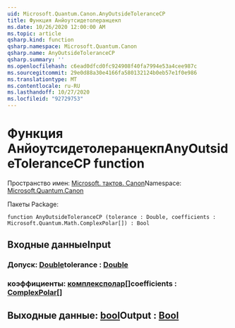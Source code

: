 ```yaml
---
uid: Microsoft.Quantum.Canon.AnyOutsideToleranceCP
title: Функция Анйоутсидетолеранцекп
ms.date: 10/26/2020 12:00:00 AM
ms.topic: article
qsharp.kind: function
qsharp.namespace: Microsoft.Quantum.Canon
qsharp.name: AnyOutsideToleranceCP
qsharp.summary: ''
ms.openlocfilehash: c6ead0dfcd0fc924908f40fa7994e53a4cee987c
ms.sourcegitcommit: 29e0d88a30e4166fa580132124b0eb57e1f0e986
ms.translationtype: MT
ms.contentlocale: ru-RU
ms.lasthandoff: 10/27/2020
ms.locfileid: "92729753"
---
```

# <a name="anyoutsidetolerancecp-function"></a><span data-ttu-id="7bda0-102">Функция Анйоутсидетолеранцекп</span><span class="sxs-lookup"><span data-stu-id="7bda0-102">AnyOutsideToleranceCP function</span></span>

<span data-ttu-id="7bda0-103">Пространство имен: [Microsoft. тактов. Canon](xref:Microsoft.Quantum.Canon)</span><span class="sxs-lookup"><span data-stu-id="7bda0-103">Namespace: [Microsoft.Quantum.Canon](xref:Microsoft.Quantum.Canon)</span></span>

<span data-ttu-id="7bda0-104">Пакеты [](https://nuget.org/packages/)</span><span class="sxs-lookup"><span data-stu-id="7bda0-104">Package: [](https://nuget.org/packages/)</span></span>




```qsharp
function AnyOutsideToleranceCP (tolerance : Double, coefficients : Microsoft.Quantum.Math.ComplexPolar[]) : Bool
```


## <a name="input"></a><span data-ttu-id="7bda0-105">Входные данные</span><span class="sxs-lookup"><span data-stu-id="7bda0-105">Input</span></span>

### <a name="tolerance--double"></a><span data-ttu-id="7bda0-106">Допуск: [Double](xref:microsoft.quantum.lang-ref.double)</span><span class="sxs-lookup"><span data-stu-id="7bda0-106">tolerance : [Double](xref:microsoft.quantum.lang-ref.double)</span></span>




### <a name="coefficients--complexpolar"></a><span data-ttu-id="7bda0-107">коэффициенты: [комплексполар](xref:Microsoft.Quantum.Math.ComplexPolar)[]</span><span class="sxs-lookup"><span data-stu-id="7bda0-107">coefficients : [ComplexPolar](xref:Microsoft.Quantum.Math.ComplexPolar)[]</span></span>





## <a name="output--bool"></a><span data-ttu-id="7bda0-108">Выходные данные: [bool](xref:microsoft.quantum.lang-ref.bool)</span><span class="sxs-lookup"><span data-stu-id="7bda0-108">Output : [Bool](xref:microsoft.quantum.lang-ref.bool)</span></span>

